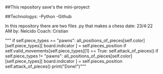 ##This repository save's the mini-proyect

##Technologys:
 -Python
 -Github

In this repository there are two files .py that makes a chess
date: 23/4:22 AM
by: Nelcido
Coach: Cristian
 
 """ if self.piece_types == "pawns":
                        all_positions_of_pieces[self.color][self.piece_types][
                            board.indicator
                        ] = self.pieces_position
                        if self.valid_movements[self.piece_types][1] == True:
                            self.attack_of_pieces()
                    if self.piece_types != "pawns":
                        all_positions_of_pieces[self.color][self.piece_types][
                            board.indicator
                        ] = self.pieces_position
                        self.attack_of_pieces()
                        print("Done!")"""